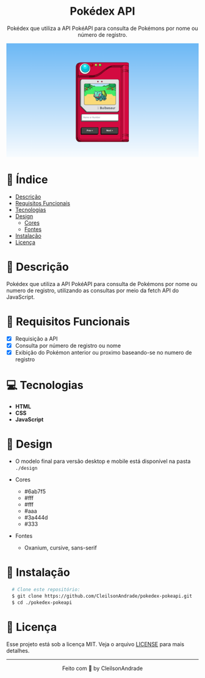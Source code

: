 <div align="center">
  <h1>Pokédex API</h1>
  <p>Pokédex que utiliza a API PokéAPI para consulta de Pokémons por nome ou número de registro.</p>
  <img src="./design/desktop.png" alt="Logo" width="800">
</div>

# 📒 Índice
* [Descrição](#descrição)
* [Requisitos Funcionais](#requisitos)
* [Tecnologias](#tecnologias)
* [Design](#design)
  * [Cores](#cores)
  * [Fontes](#fontes)
* [Instalação](#instalação)
* [Licença](#licença)

# 📃 <span id="descrição">Descrição</span>
Pokédex que utiliza a API PokéAPI para consulta de Pokémons por nome ou numero de registro, utilizando as consultas por meio da fetch API do JavaScript.

# 📌 <span id="requisitos">Requisitos Funcionais</span>
- [x] Requisição a API<br>
- [x] Consulta por número de registro ou nome<br>
- [x] Exibição do Pokémon anterior ou proximo baseando-se no numero de registro<br>

# 💻 <span id="tecnologias">Tecnologias</span>
- **HTML**
- **CSS**
- **JavaScript**

# 🎨 <span id="design">Design</span>
- O modelo final para versão desktop e mobile está disponível na pasta `./design`

- <span id="cores">Cores<br></span>
  * #6ab7f5<br>
  * #fff<br>
  * #fff<br>
  * #aaa<br>
  * #3a444d<br>
  * #333<br>

- <span id="fontes">Fontes<br></span>
  * Oxanium, cursive, sans-serif

# 🚀 <span id="instalação">Instalação</span>
```bash
  # Clone este repositório:
  $ git clone https://github.com/CleilsonAndrade/pokedex-pokeapi.git
  $ cd ./pokedex-pokeapi
```

# 📝 <span id="licença">Licença</span>
Esse projeto está sob a licença MIT. Veja o arquivo [LICENSE](LICENSE) para mais detalhes.

---

<p align="center">
  Feito com 💜 by CleilsonAndrade
</p>
